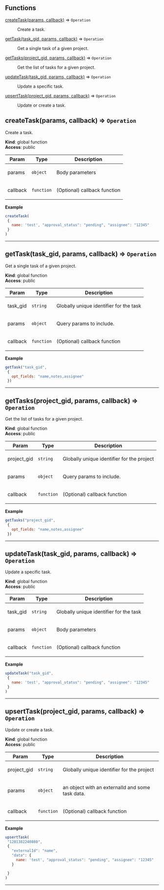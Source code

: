 ## Functions

<dl>
<dt><a href="#createTask">createTask(params, callback)</a> ⇒ <code>Operation</code></dt>
<dd><p>Create a task.</p>
</dd>
<dt><a href="#getTask">getTask(task_gid, params, callback)</a> ⇒ <code>Operation</code></dt>
<dd><p>Get a single task of a given project.</p>
</dd>
<dt><a href="#getTasks">getTasks(project_gid, params, callback)</a> ⇒ <code>Operation</code></dt>
<dd><p>Get the list of tasks for a given project.</p>
</dd>
<dt><a href="#updateTask">updateTask(task_gid, params, callback)</a> ⇒ <code>Operation</code></dt>
<dd><p>Update a specific task.</p>
</dd>
<dt><a href="#upsertTask">upsertTask(project_gid, params, callback)</a> ⇒ <code>Operation</code></dt>
<dd><p>Update or create a task.</p>
</dd>
</dl>

<a name="createTask"></a>

## createTask(params, callback) ⇒ <code>Operation</code>
Create a task.

**Kind**: global function  
**Access**: public  
<table>
  <thead>
    <tr>
      <th>Param</th><th>Type</th><th>Description</th>
    </tr>
  </thead>
  <tbody>
<tr>
    <td>params</td><td><code>object</code></td><td><p>Body parameters</p>
</td>
    </tr><tr>
    <td>callback</td><td><code>function</code></td><td><p>(Optional) callback function</p>
</td>
    </tr>  </tbody>
</table>

**Example**  
```js
createTask(
 {
   name: 'test', "approval_status": "pending", "assignee": "12345"
 }
)
```

* * *

<a name="getTask"></a>

## getTask(task_gid, params, callback) ⇒ <code>Operation</code>
Get a single task of a given project.

**Kind**: global function  
**Access**: public  
<table>
  <thead>
    <tr>
      <th>Param</th><th>Type</th><th>Description</th>
    </tr>
  </thead>
  <tbody>
<tr>
    <td>task_gid</td><td><code>string</code></td><td><p>Globally unique identifier for the task</p>
</td>
    </tr><tr>
    <td>params</td><td><code>object</code></td><td><p>Query params to include.</p>
</td>
    </tr><tr>
    <td>callback</td><td><code>function</code></td><td><p>(Optional) callback function</p>
</td>
    </tr>  </tbody>
</table>

**Example**  
```js
getTask("task_gid",
 {
   opt_fields: "name,notes,assignee"
 })
```

* * *

<a name="getTasks"></a>

## getTasks(project_gid, params, callback) ⇒ <code>Operation</code>
Get the list of tasks for a given project.

**Kind**: global function  
**Access**: public  
<table>
  <thead>
    <tr>
      <th>Param</th><th>Type</th><th>Description</th>
    </tr>
  </thead>
  <tbody>
<tr>
    <td>project_gid</td><td><code>string</code></td><td><p>Globally unique identifier for the project</p>
</td>
    </tr><tr>
    <td>params</td><td><code>object</code></td><td><p>Query params to include.</p>
</td>
    </tr><tr>
    <td>callback</td><td><code>function</code></td><td><p>(Optional) callback function</p>
</td>
    </tr>  </tbody>
</table>

**Example**  
```js
getTasks("project_gid",
 {
   opt_fields: "name,notes,assignee"
 })
```

* * *

<a name="updateTask"></a>

## updateTask(task_gid, params, callback) ⇒ <code>Operation</code>
Update a specific task.

**Kind**: global function  
**Access**: public  
<table>
  <thead>
    <tr>
      <th>Param</th><th>Type</th><th>Description</th>
    </tr>
  </thead>
  <tbody>
<tr>
    <td>task_gid</td><td><code>string</code></td><td><p>Globally unique identifier for the task</p>
</td>
    </tr><tr>
    <td>params</td><td><code>object</code></td><td><p>Body parameters</p>
</td>
    </tr><tr>
    <td>callback</td><td><code>function</code></td><td><p>(Optional) callback function</p>
</td>
    </tr>  </tbody>
</table>

**Example**  
```js
updateTask("task_gid",
 {
   name: 'test', "approval_status": "pending", "assignee": "12345"
 }
)
```

* * *

<a name="upsertTask"></a>

## upsertTask(project_gid, params, callback) ⇒ <code>Operation</code>
Update or create a task.

**Kind**: global function  
**Access**: public  
<table>
  <thead>
    <tr>
      <th>Param</th><th>Type</th><th>Description</th>
    </tr>
  </thead>
  <tbody>
<tr>
    <td>project_gid</td><td><code>string</code></td><td><p>Globally unique identifier for the project</p>
</td>
    </tr><tr>
    <td>params</td><td><code>object</code></td><td><p>an object with an externalId and some task data.</p>
</td>
    </tr><tr>
    <td>callback</td><td><code>function</code></td><td><p>(Optional) callback function</p>
</td>
    </tr>  </tbody>
</table>

**Example**  
```js
upsertTask(
 "1201382240880",
 {
   "externalId": "name",
   "data": {
     name: 'test', "approval_status": "pending", "assignee": "12345"
   }

 }
)
```

* * *

